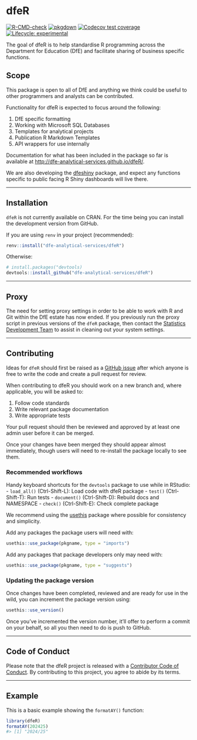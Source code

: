 
<!-- README.md is generated from README.Rmd. Please edit that file -->

# dfeR

<!-- badges: start -->

[![R-CMD-check](https://github.com/dfe-analytical-services/dfeR/actions/workflows/R-CMD-check.yaml/badge.svg)](https://github.com/dfe-analytical-services/dfeR/actions/workflows/R-CMD-check.yaml)
[![pkgdown](https://github.com/dfe-analytical-services/dfeR/actions/workflows/pkgdown.yaml/badge.svg)](https://github.com/dfe-analytical-services/dfeR/actions/workflows/pkgdown.yaml)
[![Codecov test
coverage](https://codecov.io/gh/dfe-analytical-services/dfeR/branch/main/graph/badge.svg)](https://app.codecov.io/gh/dfe-analytical-services/dfeR?branch=main)
[![Lifecycle:
experimental](https://img.shields.io/badge/lifecycle-experimental-orange.svg)](https://lifecycle.r-lib.org/articles/stages.html#experimental)
<!-- badges: end -->

The goal of dfeR is to help standardise R programming across the
Department for Education (DfE) and facilitate sharing of business
specific functions.

## Scope

This package is open to all of DfE and anything we think could be useful
to other programmers and analysts can be contributed.

Functionality for dfeR is expected to focus around the following:

1.  DfE specific formatting
2.  Working with Microsoft SQL Databases
3.  Templates for analytical projects
4.  Publication R Markdown Templates
5.  API wrappers for use internally

Documentation for what has been included in the package so far is
available at <http://dfe-analytical-services.github.io/dfeR/>.

We are also developing the
[dfeshiny](https://github.com/dfe-analytical-services/dfeshiny) package,
and expect any functions specific to public facing R Shiny dashboards
will live there.

------------------------------------------------------------------------

## Installation

`dfeR` is not currently available on CRAN. For the time being you can
install the development version from GitHub.

If you are using `renv` in your project (recommended):

``` r
renv::install("dfe-analytical-services/dfeR")
```

Otherwise:

``` r
# install.packages("devtools)
devtools::install_github("dfe-analytical-services/dfeR")
```

------------------------------------------------------------------------

## Proxy

The need for setting proxy settings in order to be able to work with R
and Git within the DfE estate has now ended. If you previously run the
proxy script in previous versions of the `dfeR` package, then contact
the [Statistics Development
Team](statistics.development@education.gov.uk) to assist in cleaning out
your system settings.

------------------------------------------------------------------------

## Contributing

Ideas for `dfeR` should first be raised as a [GitHub
issue](https://github.com/dfe-analytical-services/dfeR) after which
anyone is free to write the code and create a pull request for review.

When contributing to dfeR you should work on a new branch and, where
applicable, you will be asked to:

1.  Follow code standards
2.  Write relevant package documentation
3.  Write appropriate tests

Your pull request should then be reviewed and approved by at least one
admin user before it can be merged.

Once your changes have been merged they should appear almost
immediately, though users will need to re-install the package locally to
see them.

### Recommended workflows

Handy keyboard shortcuts for the `devtools` package to use while in
RStudio: - `load_all()` (Ctrl-Shift-L): Load code with dfeR package -
`test()` (Ctrl-Shift-T): Run tests - `document()` (Ctrl-Shift-D):
Rebuild docs and NAMESPACE - `check()` (Ctrl-Shift-E): Check complete
package

We recommend using the [usethis](https://usethis.r-lib.org/index.html)
package where possible for consistency and simplicity.

Add any packages the package users will need with:

``` r
usethis::use_package(pkgname, type = "imports")
```

Add any packages that package developers only may need with:

``` r
usethis::use_package(pkgname, type = "suggests")
```

### Updating the package version

Once changes have been completed, reviewed and are ready for use in the
wild, you can increment the package version using:

``` r
usethis::use_version()
```

Once you’ve incremented the version number, it’ll offer to perform a
commit on your behalf, so all you then need to do is push to GitHub.

------------------------------------------------------------------------

## Code of Conduct

Please note that the dfeR project is released with a [Contributor Code
of
Conduct](https://dfe-analytical-services.github.io/dfeR/CODE_OF_CONDUCT.html).
By contributing to this project, you agree to abide by its terms.

------------------------------------------------------------------------

## Example

This is a basic example showing the `formatAY()` function:

``` r
library(dfeR)
formatAY(202425)
#> [1] "2024/25"
```
